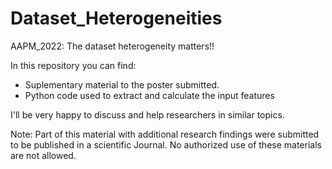 # Dataset_Heterogeneities
AAPM_2022: The dataset heterogeneity matters!!

In this repository you can find:
* Suplementary material to the poster submitted.
* Python code used to extract and calculate the input features

I'll be very happy to discuss and help researchers in similar topics.

Note: Part of this material with additional research findings were submitted to be published in a scientific Journal. No authorized use of these materials are not allowed. 
